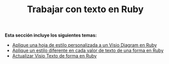 ﻿---
title: Trabajar con texto en Ruby
type: docs
weight: 60
url: /es/java/working-with-text-in-ruby/
---
**Esta sección incluye los siguientes temas:**

- [Aplique una hoja de estilo personalizada a un Visio Diagram en Ruby](/diagram/es/java/apply-custom-style-sheet-to-a-visio-diagram-in-ruby/)
- [Aplique un estilo diferente en cada valor de texto de una forma en Ruby](/diagram/es/java/apply-different-style-on-the-each-text-value-of-a-shape-in-ruby/)
- [Actualizar Visio Texto de forma en Ruby](/diagram/es/java/update-visio-shape-text-in-ruby/)
